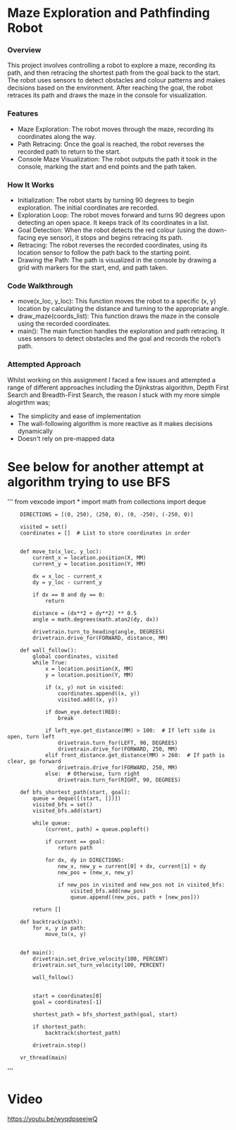 # Maze Exploration and Pathfinding Robot #
### Overview ###

This project involves controlling a robot to explore a maze, recording its path, and then retracing the shortest path from the goal back to the start. The robot uses sensors to detect obstacles and colour patterns and makes decisions based on the environment. After reaching the goal, the robot retraces its path and draws the maze in the console for visualization.

### Features ###
- Maze Exploration: The robot moves through the maze, recording its coordinates along the way.
- Path Retracing: Once the goal is reached, the robot reverses the recorded path to return to the start.
- Console Maze Visualization: The robot outputs the path it took in the console, marking the start and end points and the path taken.

### How It Works ###
- Initialization: The robot starts by turning 90 degrees to begin exploration. The initial coordinates are recorded.
- Exploration Loop: The robot moves forward and turns 90 degrees upon detecting an open space. It keeps track of its coordinates in a list.
- Goal Detection: When the robot detects the red colour (using the down-facing eye sensor), it stops and begins retracing its path.
- Retracing: The robot reverses the recorded coordinates, using its location sensor to follow the path back to the starting point.
- Drawing the Path: The path is visualized in the console by drawing a grid with markers for the start, end, and path taken.
  
### Code Walkthrough ###
- move(x_loc, y_loc): This function moves the robot to a specific (x, y) location by calculating the distance and turning to the appropriate angle.
- draw_maze(coords_list): This function draws the maze in the console using the recorded coordinates.
- main(): The main function handles the exploration and path retracing. It uses sensors to detect obstacles and the goal and records the robot’s path.

### Attempted Approach ###
Whilst working on this assignment I faced a few issues and attempted a range of different approaches including the Djinkstras algorithm, Depth First Search and Breadth-First Search, the reason I stuck with my more simple alogirthm was;
- The simplicity and ease of implementation
- The wall-following algorithm is more reactive as it makes decisions dynamically
- Doesn't rely on pre-mapped data

# See below for another attempt at algorithm trying to use BFS #
'''
        from vexcode import *
        import math
        from collections import deque
        
        
        DIRECTIONS = [(0, 250), (250, 0), (0, -250), (-250, 0)]
        
        visited = set()
        coordinates = []  # List to store coordinates in order
        
        
        def move_to(x_loc, y_loc):
            current_x = location.position(X, MM)
            current_y = location.position(Y, MM)
        
            dx = x_loc - current_x
            dy = y_loc - current_y
            
            if dx == 0 and dy == 0:
                return
        
            distance = (dx**2 + dy**2) ** 0.5
            angle = math.degrees(math.atan2(dy, dx))
        
            drivetrain.turn_to_heading(angle, DEGREES)
            drivetrain.drive_for(FORWARD, distance, MM)
        
        def wall_follow():
            global coordinates, visited
            while True:
                x = location.position(X, MM)
                y = location.position(Y, MM)
        
                if (x, y) not in visited:
                    coordinates.append((x, y))
                    visited.add((x, y))
        
                if down_eye.detect(RED):
                    break
        
                if left_eye.get_distance(MM) > 100:  # If left side is open, turn left
                    drivetrain.turn_for(LEFT, 90, DEGREES)
                    drivetrain.drive_for(FORWARD, 250, MM)
                elif front_distance.get_distance(MM) > 260:  # If path is clear, go forward
                    drivetrain.drive_for(FORWARD, 250, MM)
                else:  # Otherwise, turn right
                    drivetrain.turn_for(RIGHT, 90, DEGREES)
        
        def bfs_shortest_path(start, goal):
            queue = deque([(start, [])])
            visited_bfs = set()
            visited_bfs.add(start)
        
            while queue:
                (current, path) = queue.popleft()
        
                if current == goal:
                    return path
        
                for dx, dy in DIRECTIONS:
                    new_x, new_y = current[0] + dx, current[1] + dy
                    new_pos = (new_x, new_y)
        
                    if new_pos in visited and new_pos not in visited_bfs:
                        visited_bfs.add(new_pos)
                        queue.append((new_pos, path + [new_pos]))
        
            return [] 
        
        def backtrack(path):
            for x, y in path:
                move_to(x, y)
        
        
        def main():
            drivetrain.set_drive_velocity(100, PERCENT)
            drivetrain.set_turn_velocity(100, PERCENT)
        
            wall_follow()
        
        
            start = coordinates[0] 
            goal = coordinates[-1]
        
            shortest_path = bfs_shortest_path(goal, start)
        
            if shortest_path:
                backtrack(shortest_path)
        
            drivetrain.stop()
        
        vr_thread(main)
'''


# Video #

https://youtu.be/wyqdpseejwQ
